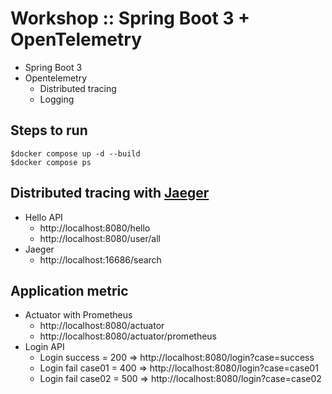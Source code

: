 # Workshop :: Spring Boot 3 + OpenTelemetry
* Spring Boot 3
* Opentelemetry
  * Distributed tracing
  * Logging

## Steps to run
```
$docker compose up -d --build 
$docker compose ps
```

## Distributed tracing with [Jaeger](https://www.jaegertracing.io/)
* Hello API
  * http://localhost:8080/hello
  * http://localhost:8080/user/all
* Jaeger
  * http://localhost:16686/search

## Application metric
* Actuator with Prometheus
  * http://localhost:8080/actuator
  * http://localhost:8080/actuator/prometheus
* Login API
  * Login success = 200 => http://localhost:8080/login?case=success
  * Login fail case01 = 400 => http://localhost:8080/login?case=case01
  * Login fail case02 = 500 => http://localhost:8080/login?case=case02